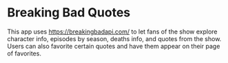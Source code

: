 # Breaking Bad Quotes
This app uses https://breakingbadapi.com/ to let fans of the show explore character info, episodes by season, deaths info, and quotes from the show. Users can also favorite certain quotes and have them appear on their page of favorites. 
